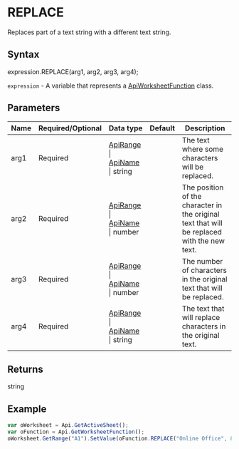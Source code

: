 # REPLACE

Replaces part of a text string with a different text string.

## Syntax

expression.REPLACE(arg1, arg2, arg3, arg4);

`expression` - A variable that represents a [ApiWorksheetFunction](../ApiWorksheetFunction.md) class.

## Parameters

| **Name** | **Required/Optional** | **Data type** | **Default** | **Description** |
| ------------- | ------------- | ------------- | ------------- | ------------- |
| arg1 | Required | [ApiRange](../../ApiRange/ApiRange.md) &#124; [ApiName](../../ApiName/ApiName.md) &#124; string |  | The text where some characters will be replaced. |
| arg2 | Required | [ApiRange](../../ApiRange/ApiRange.md) &#124; [ApiName](../../ApiName/ApiName.md) &#124; number |  | The position of the character in the original text that will be replaced with the new text. |
| arg3 | Required | [ApiRange](../../ApiRange/ApiRange.md) &#124; [ApiName](../../ApiName/ApiName.md) &#124; number |  | The number of characters in the original text that will be replaced. |
| arg4 | Required | [ApiRange](../../ApiRange/ApiRange.md) &#124; [ApiName](../../ApiName/ApiName.md) &#124; string |  | The text that will replace characters in the original text. |

## Returns

string

## Example



```javascript
var oWorksheet = Api.GetActiveSheet();
var oFunction = Api.GetWorksheetFunction();
oWorksheet.GetRange("A1").SetValue(oFunction.REPLACE("Online Office", 8, 6, "portal"));
```
